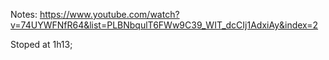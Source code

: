 
Notes:
https://www.youtube.com/watch?v=74UYWFNfR64&list=PLBNbqulT6FWw9C39_WIT_dcCIj1AdxiAy&index=2

Stoped at 1h13; 
